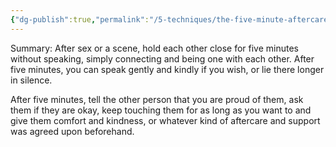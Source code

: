 ```yaml
---
{"dg-publish":true,"permalink":"/5-techniques/the-five-minute-aftercare-routine/"}
---
```



Summary: After sex or a scene, hold each other close for five minutes without speaking, simply connecting and being one with each other. After five minutes, you can speak gently and kindly if you wish, or lie there longer in silence.

After five minutes, tell the other person that you are proud of them, ask them if they are okay, keep touching them for as long as you want to and give them comfort and kindness, or whatever kind of aftercare and support was agreed upon beforehand.